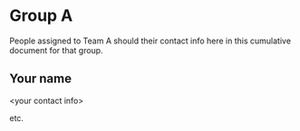 # Group A

People assigned to Team A should their contact info here in this
cumulative document for that group.

## Your name

&lt;your contact info&gt;

etc.
